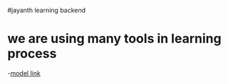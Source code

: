 #jayanth learning backend 

# we are using many tools in learning process 
-[model link](https://app.eraser.io/workspace/YtPqZ1VogxGy1jzIDkzj)